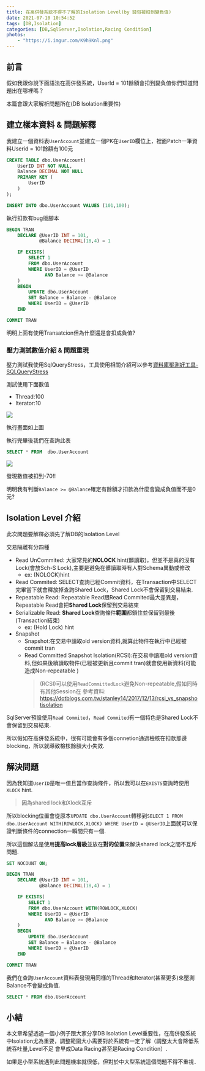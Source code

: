 ```yaml
---
title: 在高併發系統不得不了解的Isolation Level(by 錢包被扣到變負值)
date: 2021-07-10 10:54:52
tags: [DB,Isolation]
categories: [DB,SqlServer,Isolation,Racing Condition]
photos: 
    - "https://i.imgur.com/K9h9Knl.png"
---
```


## 前言

假如我跟你說下面語法在高併發系統，UserId = 101餘額會扣到變負值你們知道問題出在哪裡嗎？

本篇會跟大家解析問題所在(DB Isolation重要性)

## 建立樣本資料 & 問題解釋

我建立一個資料表`UserAccount`並建立一個PK在`UserID`欄位上，裡面Patch一筆資料Userid = 101餘額有100元

```sql
CREATE TABLE dbo.UserAccount(
	UserID INT NOT NULL,
	Balance DECIMAL NOT NULL
	PRIMARY KEY (
		UserID
	)
);

INSERT INTO dbo.UserAccount VALUES (101,100);
```

執行扣款有bug版腳本

```sql
BEGIN TRAN
	DECLARE @UserID INT = 101,
			@Balance DECIMAL(18,4) = 1

	IF EXISTS(
		SELECT 1
		FROM dbo.UserAccount
		WHERE UserID = @UserID
			  AND Balance >= @Balance 
	)
	BEGIN
		UPDATE dbo.UserAccount
		SET Balance = Balance - @Balance
		WHERE UserID = @UserID
	END

COMMIT TRAN
```

明明上面有使用Transatcion但為什麼還是會扣成負值?

### 壓力測試數值介紹 & 問題重現

壓力測試我使用SqlQueryStress，工具使用相關介紹可以參考[資料庫壓測好工具-SQLQueryStress](https://isdaniel.github.io/sqlquerystress-intro/)

測試使用下面數值

* Thread:100
* Iterator:10

![](https://i.imgur.com/wpbx538.png)

執行畫面如上圖

執行完畢後我們在查詢此表

```sql
SELECT * FROM  dbo.UserAccount
```

![](https://i.imgur.com/Md6RyOY.png)

發現數值被扣到-70!!

明明我有判斷`Balance >= @Balance`確定有餘額才扣款為什麼會變成負值而不是0元?

## Isolation Level 介紹

此次問題要解釋必須先了解DB的Isolation Level

交易隔離有分四種

* Read UnCommited: 大家常見的**NOLOCK** hint(髒讀取)，但並不是真的沒有Lock(會放Sch-S Lock),主要是避免在髒讀取時有人對Schema異動或修改
  * ex: (NOLOCK)hint
* Read Commited: SELECT查詢已經Commit資料，在Transaction中SELECT完畢當下就會釋放掉查詢Shared Lock，Shared Lock不會保留到交易結束.
* Repeatable Read: Repeatable Read跟Read Commited最大差異是，Repeatable Read會把**Shared Lock**保留到交易結束
* Serializable Read: **Shared Lock**查詢條件**範圍**都鎖住並保留到最後(Transaction結束)
  * ex: (Hold Lock) hint
* Snapshot
  * Snapshot:在交易中讀取old version資料,就算此物件在執行中已經被commit tran
  * Read Committed Snapshot Isolation(RCSI):在交易中讀取old version資料,但如果後續讀取物件(已經被更新且commit tran)就會使用新資料(可能造成Non-repeatable )
    > (RCSI)可以使用`ReadCommittedLock`避免Non-repeatable,假如同時有其他Session在
    > 參考資料: https://dotblogs.com.tw/stanley14/2017/12/13/rcsi_vs_snapshotisolation

SqlServer預設使用`Read Commited`，`Read Commited`有一個特色是Shared Lock不會保留到交易結束.

所以假如在高併發系統中，很有可能會有多個connetion通過檢核在扣款那邊blocking，所以就導致檢核餘額大小失效.

## 解決問題

因為我知道`UserID`是唯一值且當作查詢條件，所以我可以在`EXISTS`查詢時使用`XLOCK` hint.

> 因為shared lock和Xlock互斥

所以blocking位置會從原本`UPDATE dbo.UserAccount`轉移到`SELECT 1 FROM dbo.UserAccount WITH(ROWLOCK,XLOCK) WHERE UserID = @UserID`上面就可以保證判斷條件的connection一瞬間只有一個.

所以這個解法是使用**提高lock層級**並放在**對的位置**來解決shared lock之間不互斥問題.

```SQL
SET NOCOUNT ON;

BEGIN TRAN
	DECLARE @UserID INT = 101,
			@Balance DECIMAL(18,4) = 1

	IF EXISTS(
		SELECT 1
		FROM dbo.UserAccount WITH(ROWLOCK,XLOCK)
		WHERE UserID = @UserID
			  AND Balance >= @Balance 
	)
	BEGIN
		UPDATE dbo.UserAccount
		SET Balance = Balance - @Balance
		WHERE UserID = @UserID
	END

COMMIT TRAN
```

我們在查詢`UserAccount`資料表發現用同樣的Thread和Iterator(甚至更多)來壓測Balance不會變成負值.

```sql
SELECT * FROM dbo.UserAccount
```

## 小結

本文章希望透過一個小例子跟大家分享DB Isolation Level重要性，在高併發系統中Isolation尤為重要，調整範圍大小需要對於系統有一定了解（調整太大會降低系統吞吐量,Level不足
會早成Data Racing甚至是Racing Condition）.

如果是小型系統遇到此問題機率就很低，但對於中大型系統這個問題不得不重視．
